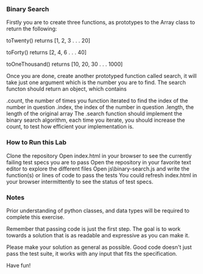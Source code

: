 ### Binary Search

Firstly you are to create three functions, as prototypes to the Array class to return the following:

toTwenty() returns [1, 2, 3 . . . 20]

toForty() returns [2, 4, 6 . . . 40]

toOneThousand() returns [10, 20, 30 . . . 1000]

Once you are done, create another prototyped function called search, it will take just one argument which is the number you are to find. The search functon should return an object, which contains

.count, the number of times you function iterated to find the index of the number in question
.index, the index of the number in question
.length, the length of the original array
The .search function should implement the binary search algorithm, each time you iterate, you should increase the count, to test how efficient your implementation is.

### How to Run this Lab

Clone the repository
Open index.html in your browser to see the currently failing test specs you are to pass
Open the repository in your favorite text editor to explore the different files
Open js\binary-search.js and write the function(s) or lines of code to pass the tests
You could refresh index.html in your browser intermittently to see the status of test specs.
### Notes

Prior understanding of python classes, and data types  will be required to complete this exercise.

Remember that passing code is just the first step. The goal is to work towards a solution that is as readable and expressive as you can make it.

Please make your solution as general as possible. Good code doesn't just pass the test suite, it works with any input that fits the specification.

Have fun!
